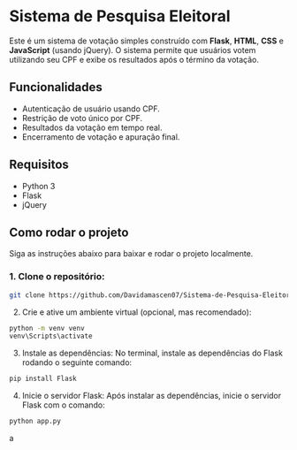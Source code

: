 # Sistema de Pesquisa Eleitoral

Este é um sistema de votação simples construído com **Flask**, **HTML**, **CSS** e **JavaScript** (usando jQuery). O sistema permite que usuários votem utilizando seu CPF e exibe os resultados após o término da votação.

## Funcionalidades

- Autenticação de usuário usando CPF.
- Restrição de voto único por CPF.
- Resultados da votação em tempo real.
- Encerramento de votação e apuração final.

## Requisitos

- Python 3
- Flask
- jQuery

## Como rodar o projeto

Siga as instruções abaixo para baixar e rodar o projeto localmente.

### 1. Clone o repositório:

```bash
git clone https://github.com/Davidamascen07/Sistema-de-Pesquisa-Eleitoral.git
````

2. Crie e ative um ambiente virtual (opcional, mas recomendado):
```bash
python -m venv venv
venv\Scripts\activate
````
3. Instale as dependências:
No terminal, instale as dependências do Flask rodando o seguinte comando:
```bash
pip install Flask
````

4. Inicie o servidor Flask:
Após instalar as dependências, inicie o servidor Flask com o comando:
```bash
python app.py
````

a
